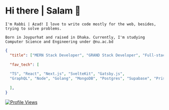 # Hi there | Salam 👋

`I'm Rabbi | Azad! I love to write code mostly for the web, besides, trying to solve problems.`

`Born in Joypurhat and raised in Dhaka. Currently, I'm studying Computer Science and Engineering under @nu.ac.bd`

```json
{
  "title": ["MERN Stack Developer", "GRAND Stack Developer", "Full-stack Engineer", "Software Engineer"],
  
  "fav_tech": [
  
  "TS", "React", "Next.js", "SvelteKit", "Gatsby.js",
  "GraphQL", "Node", "Golang", "MongoDB", "Postgres", "Supabase", "Prisma", "Docker", "AWS"
  
  ],
}
```

[![Profile Views](https://komarev.com/ghpvc/?username=golamrabbiazad&label=Profile%20views&color=0e75b6&style=flat)](https://komarev.com/ghpvc/?username=golamrabbiazad&label=Profile%20views&color=0e75b6&style=flat)
